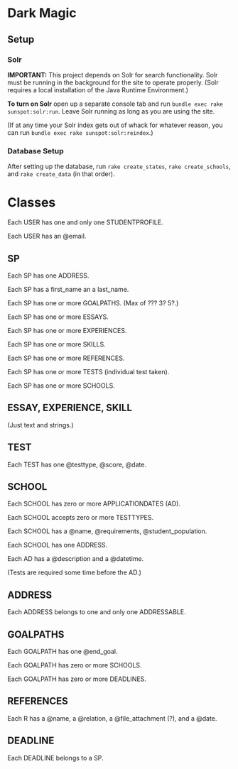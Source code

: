 # Dark Magic

## Setup

### Solr

**IMPORTANT:** This project depends on Solr for search functionality.  Solr must be running in the background for the site to operate properly.  (Solr requires a local installation of the Java Runtime Environment.)

**To turn on Solr** open up a separate console tab and run `bundle exec rake sunspot:solr:run`.  Leave Solr running as long as you are using the site.

(If at any time your Solr index gets out of whack for whatever reason, you can run `bundle exec rake sunspot:solr:reindex`.)

### Database Setup

After setting up the database, run `rake create_states`, `rake create_schools`, and `rake create_data` (in that order).


# Classes

Each USER has one and only one STUDENTPROFILE.

Each USER has an @email.

## SP

Each SP has one ADDRESS.

Each SP has a first_name an a last_name.

Each SP has one or more GOALPATHS.  (Max of ??? 3? 5?.)

Each SP has one or more ESSAYS.

Each SP has one or more EXPERIENCES.

Each SP has one or more SKILLS.

Each SP has one or more REFERENCES.

Each SP has one or more TESTS (individual test taken).

Each SP has one or more SCHOOLS.

## ESSAY, EXPERIENCE, SKILL

(Just text and strings.)

## TEST

Each TEST has one @testtype, @score, @date.

## SCHOOL

Each SCHOOL has zero or more APPLICATIONDATES (AD).

Each SCHOOL accepts zero or more TESTTYPES.

Each SCHOOL has a @name, @requirements, @student_population.

Each SCHOOL has one ADDRESS.

Each AD has a @description and a @datetime.

(Tests are required some time before the AD.)

## ADDRESS

Each ADDRESS belongs to one and only one ADDRESSABLE.

## GOALPATHS

Each GOALPATH has one @end_goal.

Each GOALPATH has zero or more SCHOOLS.

Each GOALPATH has zero or more DEADLINES.

## REFERENCES

Each R has a @name, a @relation, a @file_attachment (?), and a @date.

## DEADLINE

Each DEADLINE belongs to a SP.
